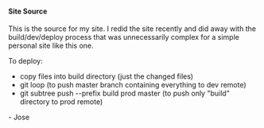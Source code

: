 #### Site Source

This is the source for my site. I redid the site recently and did away with the build/dev/deploy process that was unnecessarily complex for a simple personal site like this one.

To deploy:

* copy files into build directory (just the changed files)
* git loop (to push master branch containing everything to dev remote)
* git subtree push --prefix build prod master (to push only "build" directory to prod remote)

\- Jose
